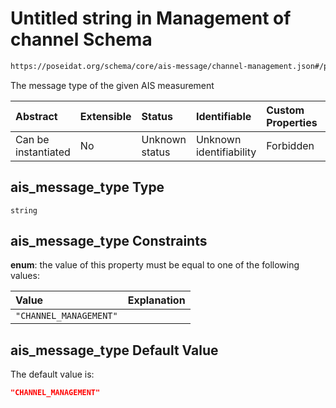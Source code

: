 # Untitled string in Management of channel Schema

```txt
https://poseidat.org/schema/core/ais-message/channel-management.json#/properties/ais_message_type
```

The message type of the given AIS measurement

| Abstract            | Extensible | Status         | Identifiable            | Custom Properties | Additional Properties | Access Restrictions | Defined In                                                                                          |
| :------------------ | :--------- | :------------- | :---------------------- | :---------------- | :-------------------- | :------------------ | :-------------------------------------------------------------------------------------------------- |
| Can be instantiated | No         | Unknown status | Unknown identifiability | Forbidden         | Allowed               | none                | [channel-management.json*](schemas/core/ais-message/channel-management.json "open original schema") |

## ais_message_type Type

`string`

## ais_message_type Constraints

**enum**: the value of this property must be equal to one of the following values:

| Value                  | Explanation |
| :--------------------- | :---------- |
| `"CHANNEL_MANAGEMENT"` |             |

## ais_message_type Default Value

The default value is:

```json
"CHANNEL_MANAGEMENT"
```
